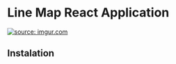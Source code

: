 # Line Map React Application

<a href="https://imgur.com/a/egQE88i"><img src="https://i.imgur.com/a/egQE88i.png" title="source: imgur.com"/></a>

## Instalation
